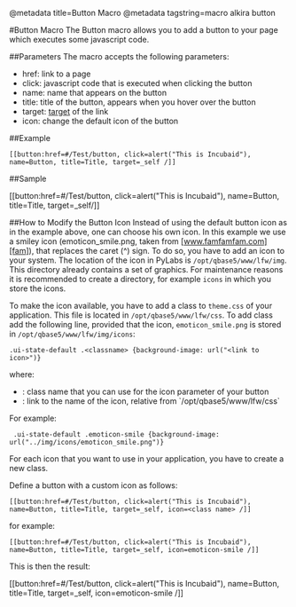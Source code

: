 @metadata title=Button Macro
@metadata tagstring=macro alkira button

[target]: http://www.w3schools.com/tags/att_a_target.asp
[fam]: http://www.famfamfam.com/lab/icons/silk/

#Button Macro
The Button macro allows you to add a button to your page which executes some javascript code.


##Parameters
The macro accepts the following parameters:

* href: link to a page
* click: javascript code that is executed when clicking the button
* name: name that appears on the button
* title: title of the button, appears when you hover over the button
* target: [target][] of the link
* icon: change the default icon of the button


##Example

    [[button:href=#/Test/button, click=alert("This is Incubaid"), name=Button, title=Title, target=_self /]]
    
    
##Sample

[[button:href=#/Test/button, click=alert("This is Incubaid"), name=Button, title=Title, target=_self/]] 


##How to Modify the Button Icon
Instead of using the default button icon as in the example above, one can choose his own icon. In this example we use a smiley icon (emoticon_smile.png, taken from [www.famfamfam.com][fam]), that replaces the caret (^) sign.
To do so, you have to add an icon to your system. The location of the icon in PyLabs is `/opt/qbase5/www/lfw/img`. This directory already contains a set of graphics. For maintenance reasons it is recommended to create a directory, for example `icons` in which you store the icons.

To make the icon available, you have to add a class to `theme.css` of your application. This file is located in `/opt/qbase5/www/lfw/css`.
To add class add the following line, provided that the icon, `emoticon_smile.png` is stored in `/opt/qbase5/www/lfw/img/icons`:

    .ui-state-default .<classname> {background-image: url("<link to icon>")}
    
where:

* <classname>: class name that you can use for the icon parameter of your button
* <link to icon>: link to the name of the icon, relative from `/opt/qbase5/www/lfw/css`

For example:
        
     .ui-state-default .emoticon-smile {background-image: url("../img/icons/emoticon_smile.png")}

For each icon that you want to use in your application, you have to create a new class. 

Define a button with a custom icon as follows:

    [[button:href=#/Test/button, click=alert("This is Incubaid"), name=Button, title=Title, target=_self, icon=<class name> /]]
    
for example:

    [[button:href=#/Test/button, click=alert("This is Incubaid"), name=Button, title=Title, target=_self, icon=emoticon-smile /]]
    
This is then the result:

[[button:href=#/Test/button, click=alert("This is Incubaid"), name=Button, title=Title, target=_self, icon=emoticon-smile /]]        
